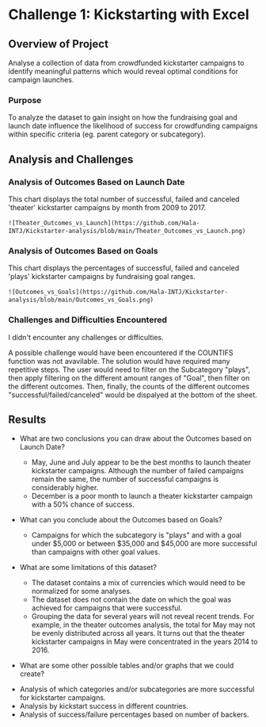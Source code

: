 # Challenge 1: Kickstarting with Excel

## Overview of Project
Analyse a collection of data from crowdfunded kickstarter campaigns to identify meaningful patterns which would reveal optimal conditions for campaign launches.

### Purpose
To analyze the dataset to gain insight on how the fundraising goal and launch date influence the likelihood of success for crowdfunding campaigns within specific criteria (eg. parent category or subcategory).

## Analysis and Challenges
        
        
### Analysis of Outcomes Based on Launch Date
   This chart displays the total number of successful, failed and canceled 'theater' kickstarter campaigns by month from 2009 to 2017. 
   
    ![Theater_Outcomes_vs_Launch](https://github.com/Hala-INTJ/Kickstarter-analysis/blob/main/Theater_Outcomes_vs_Launch.png)

### Analysis of Outcomes Based on Goals
   This chart displays the percentages of successful, failed and canceled 'plays' kickstarter campaigns by fundraising goal ranges.
    
    ![Outcomes_vs_Goals](https://github.com/Hala-INTJ/Kickstarter-analysis/blob/main/Outcomes_vs_Goals.png)


### Challenges and Difficulties Encountered
I didn't encounter any challenges or difficulties. 

A possible challenge would have been encountered if the COUNTIFS function was not avavilable. The solution would have required many repetitive steps. The user would need to filter on the Subcategory "plays", then apply filtering on the different amount ranges of "Goal", then filter on the different outcomes. Then, finally, the counts of the different outcomes "successful/failed/canceled" would be dispalyed at the bottom of the sheet.    

## Results

- What are two conclusions you can draw about the Outcomes based on Launch Date?
   * May, June and July appear to be the best months to launch theater kickstarter campaigns. Although the number of failed campaigns remain the same, the number of successful campaigns is considerably higher.
   * December is a poor month to launch a theater kickstarter campaign with a 50% chance of success.  

- What can you conclude about the Outcomes based on Goals?
   * Campaigns for which the subcategory is "plays" and with a goal under $5,000 or between $35,000 and $45,000 are more successful than campaigns with other goal values.
    
- What are some limitations of this dataset?
    * The dataset contains a mix of currencies which would need to be normalized for some analyses.
    * The dataset does not contain the date on which the goal was achieved for campaigns that were successful.
    * Grouping the data for several years will not reveal recent trends. For example, in the theater outcomes analysis, the total for May may not be evenly distributed across all years. It turns out that the theater kickstarter campaigns in May were concentrated in the years 2014 to 2016.

- What are some other possible tables and/or graphs that we could create?
*  Analysis of which categories and/or subcategories are more successful for kickstarter campaigns.
*  Analysis by kickstart success in different countries.
*  Analysis of success/failure percentages based on number of backers.

